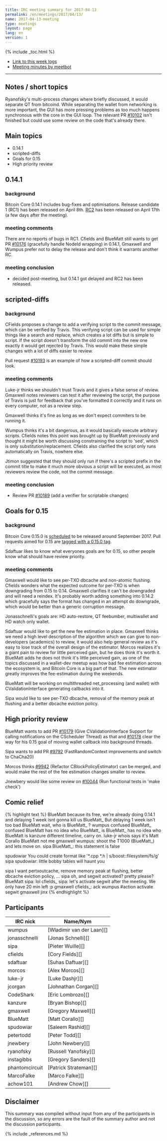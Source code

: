 ```yaml
---
title: IRC meeting summary for 2017-04-13
permalink: /en/meetings/2017/04/13/
name: 2017-04-13-meeting
type: meetings
layout: page
lang: en
version: 1
---
```

{% include _toc.html %}
 
- [Link to this week logs](https://botbot.me/freenode/bitcoin-core-dev/2017-04-13/?msg=83979451&page=3)
- [Meeting minutes by meetbot](http://www.erisian.com.au/meetbot/bitcoin-core-dev/2017/bitcoin-core-dev.2017-04-13-19.00.html)
 
---

## Notes / short topics

Ryanofsky's multi-process changes where briefly discussed, it would separate QT from bitcoind. While separating the wallet from networking is more important, the GUI has more pressing problems as too much happens synchronous with the core in the GUI loop. The relevant PR [#10102][] isn't finished but could use some review on the code that's already there.

## Main topics

- 0.14.1
- scripted-diffs
- Goals for 0.15
- High priority review

## 0.14.1

### background

Bitcoin Core 0.14.1 includes bug-fixes and optimisations. Release candidate 1 (RC1) has been released on April 8th. [RC2](https://bitcoin.org/bin/bitcoin-core-0.14.1/test.rc2/) has been released on April 17th (a few days after the meeting). 

### meeting comments

There are no reports of bugs in RC1. Cfields and BlueMatt still wants to get PR [#10176][] (gracefully handle NodeId wrapping) in 0.14.1, Gmaxwell and Wumpus prefer not to delay the release and don't think it warrants another RC.

### meeting conclusion

- decided post-meeting, but 0.14.1 got delayed and RC2 has been released.

## scripted-diffs

### background

CFields proposes a change to add a verifying script to the commit message, which can be verified by Travis. This verifying script can be used for simple things like a search and replace, which creates a lot diffs but is simple to script. If the script doesn't transform the old commit into the new one exactly it would get rejected by Travis. This would make these simple changes with a lot of diffs easier to review.

Pull request [#10193][] is an example of how a scripted-diff commit should look. 

### meeting comments

Luke-jr thinks we shouldn't trust Travis and it gives a false sense of review. Gmaxwell notes reviewers can test it after reviewing the script, the purpose of Travis is just for feedback that you've formatted it correctly and it runs on every computer, not as a review step.

Gmaxwell thinks it's fine as long as we don't expect commiters to be running it. 

Wumpus thinks it's a bit dangerous, as it would basically execute arbitrary scripts. Cfields notes this point was brought up by BlueMatt previously and thought it might be worth discussing constraining the script to 'sed', which is only substitution/replacement. Cfields also clarified the script only runs automatically on Travis, nowhere else.

Jtimon suggested that they should only run if there's a scripted prefix in the commit title to make it much more obvious a script will be executed, as most reviewers review the code, not the commit message.

### meeting conclusion

- Review PR [#10189][] (add a verifier for scriptable changes)

## Goals for 0.15

### background

Bitcoin Core 0.15.0 is [scheduled][#9961] to be released around September 2017. Pull requests aimed for 0.15 are [tagged with a 0.15.0 tag](https://github.com/bitcoin/bitcoin/milestone/25).

Sdaftuar likes to know what everyones goals are for 0.15, so other people know what should have review priority.

### meeting comments

Gmaxwell would like to see per-TXO dbcache and non-atomic flushing. Cfields wonders what the expected outcome for per-TXO is when downgrading from 0.15 to 0.14. Gmaxwell clarifies it can't be downgraded and will need a reindex. It's probably worth adding something into 0.14.2 which gracefully says the format has changed in an attempt do downgrade, which would be better than a generic corruption message.

Jonasschnelli's goals are: HD auto-restore, QT feebumber, multiwallet and HD watch only wallet.

Sdaftuar would like to get the new fee estimation in place. Gmaxwell thinks we need a high level description of the algorithm which we can give to non-developers (academics) to review, it would also help general review as it's easy to lose track of the overall design of the estimator. Morcos realizes it's a giant pain to review for little perceived gain, but he does think it's worth it. BlueMatt adds he does not think it's little perceived gain, as one of the topics discussed in a wallet-dev meetup was how bad fee estimation across the ecosystem is, and Bitcoin Core is a big part of that. The new estimator greatly improves the fee-estimation during the weekends.

BlueMatt will be working on multithreaded net_processing (and wallet) with CValidationInterface generating callbacks into it.

Sipa would like to see per-TXO dbcache, removal of the memory peak at flushing and a better dbcache eviction policy.

## High priority review

BlueMatt wants to add PR [#10179][] (Give CValidationInterface Support for calling notifications on the CScheduler Thread) as that and [#10178][] clear the way for his 0.15 goal of moving wallet callback into background threads.

Sipa wants to add PR [#9792][] (FastRandomContext improvements and switch to ChaCha20)

Morcos thinks [#9942][] (Refactor CBlockPolicyEstimator) can be merged, and would make the rest of the fee estimation changes smaller to review.

Jnewbery would like some review on [#10044][] (Run functional tests in 'make check')

## Comic relief

{% highlight text %}
BlueMatt       because its free, we're already doing 0.14.1 and delaying 1 week isnt gonna kill us
BlueMatt_      But delaying 1 week isn't too bad
BlueMatt       wait, who is BlueMatt_ ?
wumpus  confused
BlueMatt_  confused
BlueMatt  has no idea who BlueMatt_ is
BlueMatt_ has no idea who BlueMatt is
kanzure        different timeline, carry on.
luke-jr        whois says it's Matt Corallo
BlueMatt       not me
gmaxwell       wumpus: shoot the T1000 (BlueMatt_) and lets move on.
sipa           BlueMatt_: this statement is false

spudowiar      You could create format like '*.cpp *.h | s/boost::filesystem/fs/g'
sipa           spudowiar: little bobby tables will haunt you

sipa           I want pertxoutcache, remove memory peak at flushing, better dbcache eviction policy, ...
sipa           oh, and segwit activated? pretty please?
BlueMatt       sipa: lol
cfields_       sipa: let's activate segwit after the meeting. We only have 20 min left :p
gmaxwell       cfields_: ack
wumpus         #action activate segwit
gmaxwell       jinx
{% endhighlight %}

## Participants
 
| IRC nick        | Name/Nym                  |
|-----------------|---------------------------|
| wumpus          | [Wladimir van der Laan][] |
| jonasschnelli   | [Jonas Schnelli][]        |
| sipa            | [Pieter Wuille][]         |
| cfields         | [Cory Fields][]           |
| sdaftuar        | [Suhas Daftuar][]         |
| morcos          | [Alex Morcos][]           |
| luke-jr         | [Luke Dashjr][]           |
| jcorgan         | [Johnathan Corgan][]      |
| CodeShark       | [Eric Lombrozo][]         |
| kanzure         | [Bryan Bishop][]          |
| gmaxwell        | [Gregory Maxwell][]       |
| BlueMatt        | [Matt Corallo][]          |
| spudowiar       | [Saleem Rashid][]         |
| petertodd       | [Peter Todd][]            |
| jnewbery        | [John Newbery][]          |
| ryanofsky       | [Russell Yanofsky][]      |
| instagibbs      | [Gregory Sanders][]       |
| phantomcircuit  | [Patrick Strateman][]     |
| MarcoFalke      | [Marco Falke][]           |
| achow101        | [Andrew Chow][]           |

## Disclaimer
 
This summary was compiled without input from any of the participants in the discussion, so any errors are the fault of the summary author and not the discussion participants.

[#10176]: https://github.com/bitcoin/bitcoin/pull/10176
[#10193]: https://github.com/bitcoin/bitcoin/pull/10193
[#10189]: https://github.com/bitcoin/bitcoin/pull/10189
[#10179]: https://github.com/bitcoin/bitcoin/pull/10179
[#10178]: https://github.com/bitcoin/bitcoin/pull/10178
[#10102]: https://github.com/bitcoin/bitcoin/pull/10102
[#9792]:  https://github.com/bitcoin/bitcoin/pull/9792
[#9942]:  https://github.com/bitcoin/bitcoin/pull/9942
[#10044]:  https://github.com/bitcoin/bitcoin/pull/10044
[#9961]:  https://github.com/bitcoin/bitcoin/issues/9961

{% include _references.md %}
